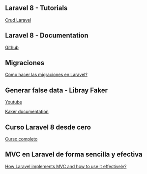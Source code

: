 ## Laravel 8 - Tutorials
<a href="https://www.youtube.com/watch?v=j5baJsM_Adc">Crud Laravel</a>

## Laravel 8 - Documentation
<a href="https://bluuweb.github.io/tutorial-laravel/#%C2%BFque-es-laravel">Github</a>

## Migraciones
<a href="https://www.oulub.com/es-ES/Laravel/migrations">Como hacer las migraciones en Laravel?</a>

## Generar false data - Libray Faker
<a href="https://www.youtube.com/watch?v=pcTV_qRNjMs">Youtube</a>

<a href="https://www.tutsmake.com/laravel-8-factory-generate-dummy-data-tutorial/">Kaker documentation</a>

## Curso Laravel 8 desde cero
<a href="https://aprendible.com/series/laravel-desde-cero/lecciones/introduccion-a-laravel">Curso completo</a>

## MVC en Laravel de forma sencilla y efectiva
<a href="https://blog.pusher.com/laravel-mvc-use/">How Laravel implements MVC and how to use it effectively?</a>

